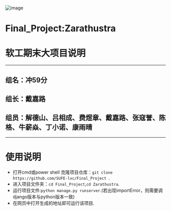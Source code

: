 ![image](https://user-images.githubusercontent.com/90239362/202971828-af3f23d8-adf6-4f96-8867-3dc0add888fe.png)
# Final_Project:Zarathustra

# 软工期末大项目说明
---
## 组名：冲59分
## 组长：戴嘉路
## 组员：解德山、吕相成、费煜章、戴嘉路、张寇誉、陈格、牛薪焱、丁小诺、康雨晴
---
# 使用说明
- 打开cmd或power shell 克隆项目仓库：`git clone https://github.com/SUFE-lxc/Final_Project `.
- 进入项目文件夹：`cd Final_Project`,`cd Zarathustra`.
- 运行项目文件:`python manage.py runserver`.(若出现importError，则需要调django版本与python版本一致)
- 在网页中打开生成的地址即可运行该项目.

